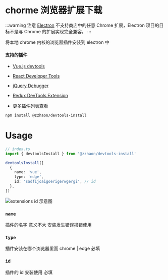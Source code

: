 # chorme 浏览器扩展下载

:::warning 注意
[Electron](https://www.electronjs.org/zh/docs/latest/api/extensions) 不支持商店中的任意 Chrome 扩展，Electron 项目的目标不是与 Chrome 的扩展实现完全兼容。
:::

将本地 chrome 内核的浏览器插件安装到 electron 中

#### 支持的插件

- [Vue.js devtools](https://microsoftedge.microsoft.com/addons/detail/vuejs-devtools/olofadcdnkkjdfgjcmjaadnlehnnihnl?hl=zh-CN)
- [React Developer Tools](https://microsoftedge.microsoft.com/addons/detail/react-developer-tools/gpphkfbcpidddadnkolkpfckpihlkkil?hl=zh-CN)
- [jQuery Debugger](https://chrome.google.com/webstore/detail/jquery-debugger/dbhhnnnpaeobfddmlalhnehgclcmjimi)
- [Redux DevTools Extension](https://microsoftedge.microsoft.com/addons/detail/redux-devtools/nnkgneoiohoecpdiaponcejilbhhikei?hl=zh-CN)

- [更多插件列表查看](https://www.electronjs.org/zh/docs/latest/tutorial/devtools-extension)

```sh
npm install @zzhaon/devtools-install
```

# Usage

```ts
// index.ts
import { devtoolsInstall } from '@zzhaon/devtools-install'

devtoolsInstall([
  {
    name: 'vue',
    type: 'edge',
    id: 'sadfijoaigoerigerwgergi', // id
  },
])
```

![extensions id 示意图](/extensions.png)

### `name`

插件的名字 意义不大 安装发生错误报错使用

### `type`

插件安装在哪个浏览器里面 chrome | edge 必填

### `id`

插件的 id 安装使用 必填

